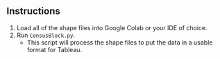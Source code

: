 ## Instructions

1. Load all of the shape files into Google Colab or your IDE of choice.
2. Run `CensusBlock.py`.
   - This script will process the shape files to put the data in a usable format for Tableau.
